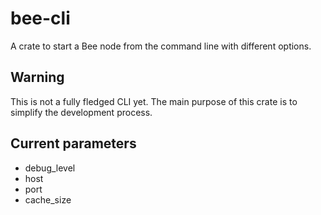 # bee-cli

A crate to start a Bee node from the command line with different options.

## Warning

This is not a fully fledged CLI yet. The main purpose of this crate is to simplify the development process.

## Current parameters
* debug_level
* host
* port
* cache_size